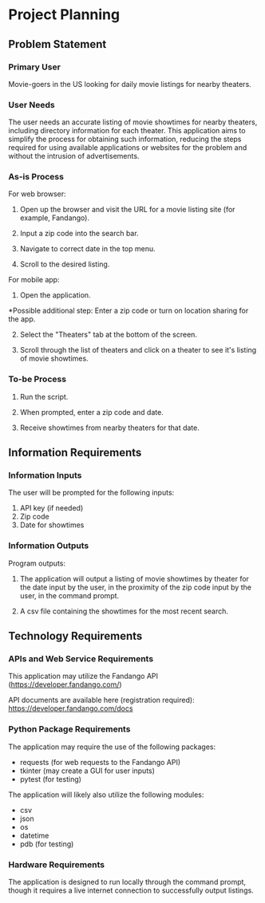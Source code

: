# Project Planning

## Problem Statement

### Primary User

Movie-goers in the US looking for daily movie listings for nearby theaters.

### User Needs

The user needs an accurate listing of movie showtimes for nearby theaters, including directory information for each theater. This application aims to simplify the process for obtaining such information, reducing the steps required for using available applications or websites for the problem and without the intrusion of advertisements.

### As-is Process

For web browser:

1. Open up the browser and visit the URL for a movie listing site (for example, Fandango).

2. Input a zip code into the search bar.

3. Navigate to correct date in the top menu.

4. Scroll to the desired listing.

For mobile app:

1. Open the application.

  *Possible additional step: Enter a zip code or turn on location sharing for the app.

2. Select the "Theaters" tab at the bottom of the screen.

3. Scroll through the list of theaters and click on a theater to see it's listing of movie showtimes.

### To-be Process

1. Run the script.

2. When prompted, enter a zip code and date.

3. Receive showtimes from nearby theaters for that date.

## Information Requirements

### Information Inputs

The user will be prompted for the following inputs:

1. API key (if needed)
2. Zip code
3. Date for showtimes

### Information Outputs

Program outputs:

1. The application will output a listing of movie showtimes by theater for the date input by the user, in the proximity of the zip code input by the user, in the command prompt.

2. A csv file containing the showtimes for the most recent search.

## Technology Requirements

### APIs and Web Service Requirements

This application may utilize the Fandango API (https://developer.fandango.com/)

API documents are available here (registration required): https://developer.fandango.com/docs

### Python Package Requirements
The application may require the use of the following packages:

- requests (for web requests to the Fandango API)
- tkinter (may create a GUI for user inputs)
- pytest (for testing)

The application will likely also utilize the following modules:

- csv
- json
- os
- datetime
- pdb (for testing)

### Hardware Requirements

The application is designed to run locally through the command prompt, though it requires a live internet connection to successfully output listings.

